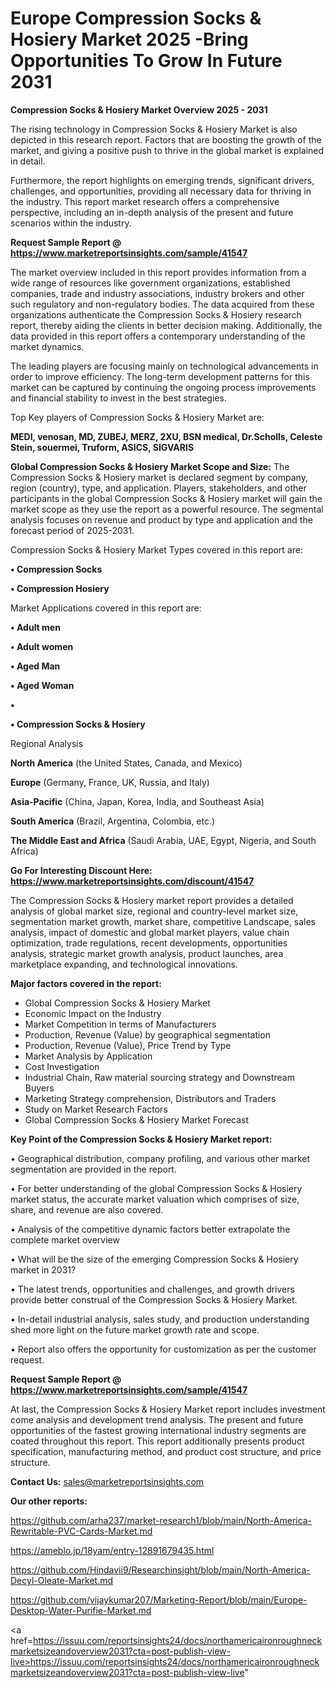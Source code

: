 # Europe Compression Socks &amp; Hosiery Market 2025 -Bring Opportunities To Grow In Future 2031

<Strong> Compression Socks &amp; Hosiery Market Overview 2025 - 2031</strong>

The rising technology in Compression Socks &amp; Hosiery Market is also depicted in this research report. Factors that are boosting the growth of the market, and giving a positive push to thrive in the global market is explained in detail.

Furthermore, the report highlights on emerging trends, significant drivers, challenges, and opportunities, providing all necessary data for thriving in the industry. This report market research offers a comprehensive perspective, including an in-depth analysis of the present and future scenarios within the industry.

<strong>Request Sample Report @ <a href=https://www.marketreportsinsights.com/sample/41547>https://www.marketreportsinsights.com/sample/41547</a></strong>

The market overview included in this report provides information from a wide range of resources like government organizations, established companies, trade and industry associations, industry brokers and other such regulatory and non-regulatory bodies. The data acquired from these organizations authenticate the Compression Socks &amp; Hosiery research report, thereby aiding the clients in better decision making. Additionally, the data provided in this report offers a contemporary understanding of the market dynamics.

The leading players are focusing mainly on technological advancements in order to improve efficiency. The long-term development patterns for this market can be captured by continuing the ongoing process improvements and financial stability to invest in the best strategies.

Top Key players of Compression Socks &amp; Hosiery Market are:

<strong>MEDI, venosan, MD, ZUBEJ, MERZ, 2XU, BSN medical, Dr.Scholls, Celeste Stein, souermei, Truform, ASICS, SIGVARIS</strong>

<strong><b>Global Compression Socks &amp; Hosiery Market Scope and Size:</b></strong>
The Compression Socks &amp; Hosiery market is declared segment by company, region (country), type, and application. Players, stakeholders, and other participants in the global Compression Socks &amp; Hosiery market will gain the market scope as they use the report as a powerful resource. The segmental analysis focuses on revenue and product by type and application and the forecast period of 2025-2031.

Compression Socks &amp; Hosiery Market Types covered in this report are:

<strong>•  Compression Socks

•  Compression Hosiery</strong>

Market Applications covered in this report are:

<strong>•  Adult men

•  Adult women

•  Aged Man

•  Aged Woman

•  

•  Compression Socks &amp; Hosiery</strong> 

Regional Analysis

<strong>North America</strong> (the United States, Canada, and Mexico)

<strong>Europe</strong> (Germany, France, UK, Russia, and Italy)

<strong>Asia-Pacific</strong> (China, Japan, Korea, India, and Southeast Asia)

<strong>South America</strong> (Brazil, Argentina, Colombia, etc.)

<strong>The Middle East and Africa</strong> (Saudi Arabia, UAE, Egypt, Nigeria, and South Africa)

<strong>Go For Interesting Discount Here: <a href=https://www.marketreportsinsights.com/discount/41547>https://www.marketreportsinsights.com/discount/41547</a></strong>

The Compression Socks &amp; Hosiery market report provides a detailed analysis of global market size, regional and country-level market size, segmentation market growth, market share, competitive Landscape, sales analysis, impact of domestic and global market players, value chain optimization, trade regulations, recent developments, opportunities analysis, strategic market growth analysis, product launches, area marketplace expanding, and technological innovations.

<strong><b>Major factors covered in the report:</b></strong>
<ul>
  <li>Global Compression Socks &amp; Hosiery Market </li>
  <li>Economic Impact on the Industry</li>
  <li>Market Competition in terms of Manufacturers</li>
  <li>Production, Revenue (Value) by geographical segmentation</li>
  <li>Production, Revenue (Value), Price Trend by Type</li>
  <li>Market Analysis by Application</li>
  <li>Cost Investigation</li>
  <li>Industrial Chain, Raw material sourcing strategy and Downstream Buyers</li>
  <li>Marketing Strategy comprehension, Distributors and Traders</li>
  <li>Study on Market Research Factors</li>
  <li>Global Compression Socks &amp; Hosiery Market Forecast</li>
</ul>

<strong><b>Key Point of the Compression Socks &amp; Hosiery Market report:</b></strong>

• Geographical distribution, company profiling, and various other market segmentation are provided in the report.

• For better understanding of the global Compression Socks &amp; Hosiery market status, the accurate market valuation which comprises of size, share, and revenue are also covered.

• Analysis of the competitive dynamic factors better extrapolate the complete market overview

• What will be the size of the emerging Compression Socks &amp; Hosiery market in 2031?

• The latest trends, opportunities and challenges, and growth drivers provide better construal of the Compression Socks &amp; Hosiery Market.

• In-detail industrial analysis, sales study, and production understanding shed more light on the future market growth rate and scope.

• Report also offers the opportunity for customization as per the customer request.

<strong>Request Sample Report @ <a href=https://www.marketreportsinsights.com/sample/41547>https://www.marketreportsinsights.com/sample/41547</a></strong>

At last, the Compression Socks &amp; Hosiery Market report includes investment come analysis and development trend analysis. The present and future opportunities of the fastest growing international industry segments are coated throughout this report. This report additionally presents product specification, manufacturing method, and product cost structure, and price structure.

<strong>Contact Us:</strong>
sales@marketreportsinsights.com

<strong>Our other reports:</strong>

<a href=https://github.com/arha237/market-research1/blob/main/North-America-Rewritable-PVC-Cards-Market.md>https://github.com/arha237/market-research1/blob/main/North-America-Rewritable-PVC-Cards-Market.md</a>

<a href=https://ameblo.jp/18yam/entry-12891679435.html>https://ameblo.jp/18yam/entry-12891679435.html</a>

<a href=https://github.com/Hindavii9/Researchinsight/blob/main/North-America-Decyl-Oleate-Market.md>https://github.com/Hindavii9/Researchinsight/blob/main/North-America-Decyl-Oleate-Market.md</a>

<a href=https://github.com/vijaykumar207/Marketing-Report/blob/main/Europe-Desktop-Water-Purifie-Market.md>https://github.com/vijaykumar207/Marketing-Report/blob/main/Europe-Desktop-Water-Purifie-Market.md</a>

<a href=https://issuu.com/reportsinsights24/docs/northamericaironroughneckmarketsizeandoverview2031?cta=post-publish-view-live>https://issuu.com/reportsinsights24/docs/northamericaironroughneckmarketsizeandoverview2031?cta=post-publish-view-live</a>"
